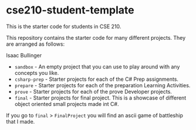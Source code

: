 # cse210-student-template
This is the starter code for students in CSE 210.

This repository contains the starter code for many different projects. They are arranged as follows:

Isaac Bullinger
* `sandbox` - An empty project that you can use to play around with any concepts you like.
* `csharp-prep` - Starter projects for each of the C# Prep assignments.
* `prepare` - Starter projects for each of the preparation Learning Activities.
* `prove` - Starter projects for each of the prove Developer projects.
* `final` - Starter projects for final project.
This is a showcase of different object oriented small projects made int C#.

If you go to `final` > `FinalProject` you will find an ascii game of battleship that I made.
